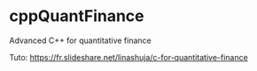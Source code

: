 # cppQuantFinance
Advanced C++ for quantitative finance

Tuto: https://fr.slideshare.net/linashuja/c-for-quantitative-finance
